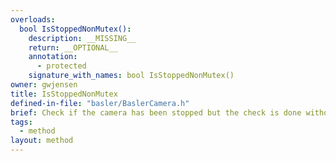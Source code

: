```yaml
---
overloads:
  bool IsStoppedNonMutex():
    description: __MISSING__
    return: __OPTIONAL__
    annotation:
      - protected
    signature_with_names: bool IsStoppedNonMutex()
owner: gwjensen
title: IsStoppedNonMutex
defined-in-file: "basler/BaslerCamera.h"
brief: Check if the camera has been stopped but the check is done without a mutex.
tags:
  - method
layout: method
---
```


